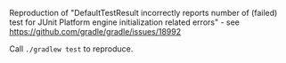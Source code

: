 Reproduction of "DefaultTestResult incorrectly reports number of (failed) test for JUnit Platform engine initialization related errors" - see https://github.com/gradle/gradle/issues/18992

Call `./gradlew test` to reproduce.
